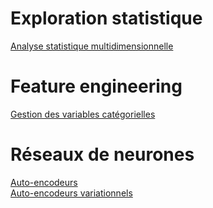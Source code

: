 # Exploration statistique
[Analyse statistique multidimensionnelle](tutoriels/python-analyse-statistique-multidimensionnelle.ipynb)

# Feature engineering
[Gestion des variables catégorielles](tutoriels/python-encoding-variables-categorielles.ipynb)

# Réseaux de neurones
[Auto-encodeurs](tutoriels/python-autoencodeurs.ipynb)     
[Auto-encodeurs variationnels](tutoriels/python-autoencodeurs-variationnel.ipynb)
